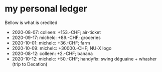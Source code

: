 # my personal ledger

Bellow is what is credited

+ 2020-08-07: colleen: +153.-CHF; air-ticket
+ 2020-09-17: michelc: +89.-CHF; groceries
+ 2020-10-01: michelc: +36.-CHF; farm
+ 2020-10-09: michelc: +30000.-CHF; NU-X logo
+ 2020-08-12: colleen: +2.-CHF; banana
+ 2020-10-12: michelc: +50.-CHF; handyfix: swing déguaine + whasher (trip to Decatlon)


